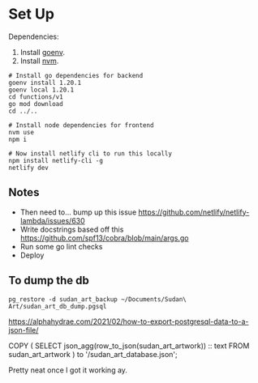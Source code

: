 # Set Up

Dependencies:

1. Install [goenv](https://github.com/syndbg/goenv).
2. Install [nvm](https://github.com/nvm-sh/nvm).

```shell
# Install go dependencies for backend
goenv install 1.20.1
goenv local 1.20.1
cd functions/v1
go mod download
cd ../..

# Install node dependencies for frontend
nvm use
npm i

# Now install netlify cli to run this locally
npm install netlify-cli -g
netlify dev
```

## Notes

- Then need to... bump up this issue https://github.com/netlify/netlify-lambda/issues/630
- Write docstrings based off this https://github.com/spf13/cobra/blob/main/args.go
- Run some go lint checks
- Deploy


## To dump the db

`pg_restore -d sudan_art_backup ~/Documents/Sudan\ Art/sudan_art_db_dump.pgsql`

https://alphahydrae.com/2021/02/how-to-export-postgresql-data-to-a-json-file/

COPY (
SELECT json_agg(row_to_json(sudan_art_artwork)) :: text
FROM sudan_art_artwork
) to '<User Home>/sudan_art_database.json';

Pretty neat once I got it working ay.

